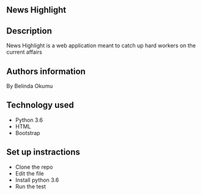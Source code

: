 ## News Highlight

## Description
News Highlight is a web application meant to catch up hard workers on the current affairs 

## Authors information
By Belinda Okumu

## Technology used
* Python 3.6
* HTML
* Bootstrap

## Set up instractions
* Clone the repo
* Edit the file 
* Install python 3.6
* Run the test